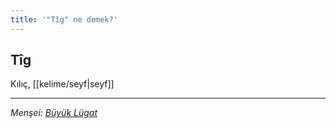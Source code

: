 ```yaml
---
title: '"Tîg" ne demek?'
---
```


## Tîg
Kılıç, [[kelime/seyf|seyf]]

---
*Menşei: [Büyük Lügat](https://www.buyuklugat.com/osmanlica-turkce/tig)*
